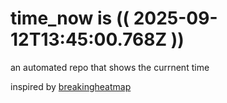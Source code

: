 # time_now is (( 2025-09-12T13:45:00.768Z ))

an automated repo that shows the currnent time

inspired by [breakingheatmap](https://github.com/breakingheatmap/breakingheatmap)